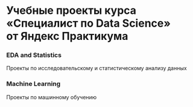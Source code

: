 ﻿# Учебные проекты курса «Специалист по Data Science»<br>от Яндекс Практикума

### EDA and Statistics
Проекты по исследовательскому и статистическому анализу данных

### Machine Learning
Проекты по машинному обучению

